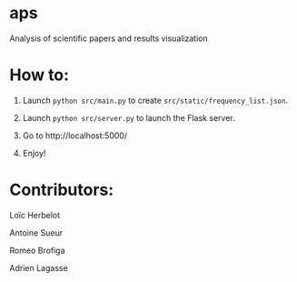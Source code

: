 # aps
Analysis of scientific papers and results visualization


# How to:
1) Launch ```python src/main.py``` to create ```src/static/frequency_list.json```.

2) Launch ```python src/server.py``` to launch the Flask server.

3) Go to http://localhost:5000/

4) Enjoy!

# Contributors:

Loïc Herbelot

Antoine Sueur

Romeo Brofiga

Adrien Lagasse


